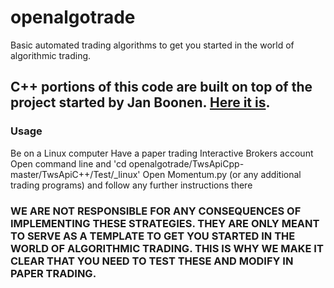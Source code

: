 # openalgotrade
Basic automated trading algorithms to get you started in the world of algorithmic trading.

## C++ portions of this code are built on top of the project started by Jan Boonen. [Here it is](https://github.com/JanBoonen/TwsApiCpp).

### Usage
Be on a Linux computer
Have a paper trading Interactive Brokers account
Open command line and 'cd openalgotrade/TwsApiCpp-master/TwsApiC++/Test/_linux'
Open Momentum.py (or any additional trading programs) and follow any further instructions there

### WE ARE NOT RESPONSIBLE FOR ANY CONSEQUENCES OF IMPLEMENTING THESE STRATEGIES. THEY ARE ONLY MEANT TO SERVE AS A TEMPLATE TO GET YOU STARTED IN THE WORLD OF ALGORITHMIC TRADING. THIS IS WHY WE MAKE IT CLEAR THAT YOU NEED TO TEST THESE AND MODIFY IN PAPER TRADING.

